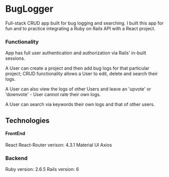 # BugLogger 

Full-stack CRUD app built for bug logging and searching. I built this app for fun and to practice integrating a Ruby on Rails  API with a React project. 

### Functionality

App has full user authentication and authorization via Rails' in-built sessions. 

A User can create a project and then add bug logs for that particular project; CRUD functionality allows a User to edit, delete and search their logs. 

A User can also view the logs of other Users and leave an 'upvote' or 'downvote' -  User cannot rate their own logs. 

A User can search via keywords their own logs and that of other users. 

## Technologies 

#### FrontEnd

React 
React-Router verison: 4.3.1
Material UI 
Axios 


### Backend 

Ruby version: 2.6.5
Rails version: 6 


